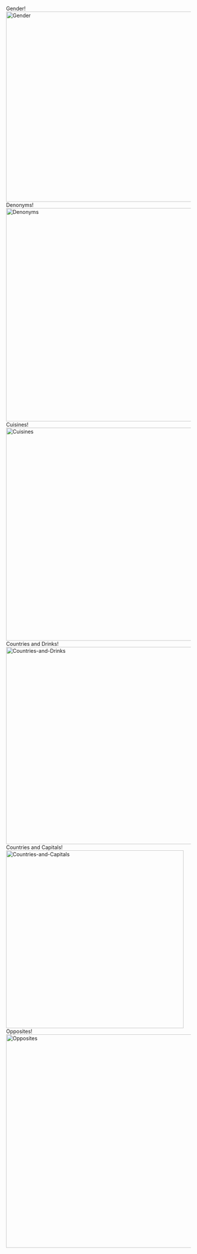 Gender! <br />
<img width="518" alt="Gender" src="https://github.com/HarryWeale/Semantic-Similarity-of-Related-Words-Visualizer/assets/88354214/4f1394c4-393d-4564-b5c4-cc85581d6374"> <br />
Denonyms! <br />
<img width="581" alt="Denonyms" src="https://github.com/HarryWeale/Semantic-Similarity-of-Related-Words-Visualizer/assets/88354214/02fe93f9-02fe-4f16-a2ec-d4c3873927ff"> <br />
Cuisines! <br />
<img width="580" alt="Cuisines" src="https://github.com/HarryWeale/Semantic-Similarity-of-Related-Words-Visualizer/assets/88354214/b5637593-9c4a-41bc-bcb5-c1cdffcab573"> <br />
Countries and Drinks! <br />
<img width="537" alt="Countries-and-Drinks" src="https://github.com/HarryWeale/Semantic-Similarity-of-Related-Words-Visualizer/assets/88354214/f099e147-c79a-45f7-94ea-b7681d0890a0"> <br />
Countries and Capitals! <br />
<img width="484" alt="Countries-and-Capitals" src="https://github.com/HarryWeale/Semantic-Similarity-of-Related-Words-Visualizer/assets/88354214/03dde1ac-68fa-4768-a3da-7eaa82c723f0"> <br />
Opposites! <br />
<img width="581" alt="Opposites" src="https://github.com/HarryWeale/Semantic-Similarity-of-Related-Words-Visualizer/assets/88354214/0de30321-af9a-4a6d-9c5f-43fc0d29c65c"> <br />
